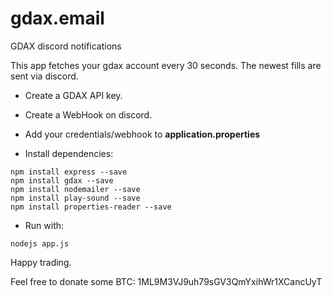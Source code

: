 # gdax.email
GDAX discord notifications

This app fetches your gdax account every 30 seconds. 
The newest fills are sent via discord.

* Create a GDAX API key.

* Create a WebHook on discord.

* Add your credentials/webhook to **application.properties** 

* Install dependencies:
```
npm install express --save
npm install gdax --save
npm install nodemailer --save
npm install play-sound --save
npm install properties-reader --save
```

* Run with:
```
nodejs app.js
```


Happy trading.

Feel free to donate some BTC:
1ML9M3VJ9uh79sGV3QmYxihWr1XCancUyT

